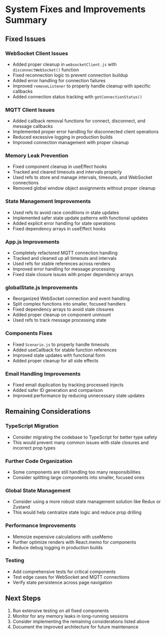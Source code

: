 # System Fixes and Improvements Summary

## Fixed Issues

### WebSocket Client Issues
- Added proper cleanup in `websocketClient.js` with `disconnectWebSocket()` function
- Fixed reconnection logic to prevent connection buildup
- Added error handling for connection failures
- Improved `removeListener` to properly handle cleanup with specific callbacks
- Added connection status tracking with `getConnectionStatus()`

### MQTT Client Issues
- Added callback removal functions for connect, disconnect, and message callbacks
- Implemented proper error handling for disconnected client operations
- Reduced excessive logging in production builds
- Improved connection management with proper cleanup

### Memory Leak Prevention
- Fixed component cleanup in useEffect hooks
- Tracked and cleared timeouts and intervals properly
- Used refs to store and manage intervals, timeouts, and WebSocket connections
- Removed global window object assignments without proper cleanup

### State Management Improvements
- Used refs to avoid race conditions in state updates
- Implemented safer state update patterns with functional updates
- Added explicit error handling for state operations
- Fixed dependency arrays in useEffect hooks

### App.js Improvements
- Completely refactored MQTT connection handling
- Tracked and cleaned up all timeouts and intervals
- Used refs for stable references across renders
- Improved error handling for message processing
- Fixed stale closure issues with proper dependency arrays

### globalState.js Improvements
- Reorganized WebSocket connection and event handling
- Split complex functions into smaller, focused handlers
- Fixed dependency arrays to avoid stale closures
- Added proper cleanup on component unmount
- Used refs to track message processing state

### Components Fixes
- Fixed `Scenario.js` to properly handle timeouts
- Added useCallback for stable function references
- Improved state updates with functional form
- Added proper cleanup for all side effects

### Email Handling Improvements
- Fixed email duplication by tracking processed injects
- Added safer ID generation and comparison
- Improved performance by reducing unnecessary state updates

## Remaining Considerations

### TypeScript Migration
- Consider migrating the codebase to TypeScript for better type safety
- This would prevent many common issues with stale closures and incorrect prop types

### Further Code Organization
- Some components are still handling too many responsibilities
- Consider splitting large components into smaller, focused ones

### Global State Management
- Consider using a more robust state management solution like Redux or Zustand
- This would help centralize state logic and reduce prop drilling

### Performance Improvements
- Memoize expensive calculations with useMemo
- Further optimize renders with React.memo for components
- Reduce debug logging in production builds

### Testing
- Add comprehensive tests for critical components
- Test edge cases for WebSocket and MQTT connections
- Verify state persistence across page navigation

## Next Steps
1. Run extensive testing on all fixed components
2. Monitor for any memory leaks in long-running sessions
3. Consider implementing the remaining considerations listed above
4. Document the improved architecture for future maintenance